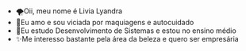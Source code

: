 - 🌪️Oii, meu nome é Livia Lyandra 
- 💖Eu amo e sou viciada por maquiagens e autocuidado 
- 📕Eu estudo Desenvolvimento de Sistemas e estou no ensino médio 
- ✨Me interesso bastante pela área da beleza e quero ser empresária




<!---
Livia545/Livia545 is a ✨ special ✨ repository because its `README.md` (this file) appears on your GitHub profile.
You can click the Preview link to take a look at your changes.
